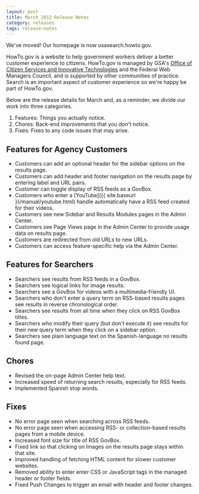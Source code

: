 ```yaml
---
layout: post
title: March 2012 Release Notes
category: releases
tags: release-notes
---
```


We've moved! Our homepage is now usasearch.howto.gov.

HowTo.gov is a website to help government workers deliver a better customer experience to citizens. HowTo.gov is managed by GSA's [Office of Citizen Services and Innovative Technologies](https://www.gsa.gov/portal/category/25729) and the Federal Web Managers Council, and is supported by other communities of practice. Search is an important aspect of customer experience so we're happy be part of HowTo.gov.

Below are the release details for March and, as a reminder, we divide our work into three categories.

1. Features: Things you actually notice.
1. Chores: Back-end improvements that you don't notice.
1. Fixes: Fixes to any code issues that may arise.

## Features for Agency Customers

* Customers can add an optional header for the sidebar options on the results page.
* Customers can add header and footer navigation on the results page by entering label and URL pairs.
* Customer can toggle display of RSS feeds as a GovBox.
* Customers who enter a [YouTube]({{ site.baseurl }}/manual/youtube.html) handle automatically have a RSS feed created for their videos.
* Customers see new Sidebar and Results Modules pages in the Admin Center.
* Customers see Page Views page in the Admin Center to provide usage data on results page.
* Customers are redirected from old URLs to new URLs.
* Customers can access feature-specific help via the Admin Center.

## Features for Searchers

* Searchers see results from RSS feeds in a GovBox.
* Searchers see logical links for image results.
* Searchers see a GovBox for videos with a multimedia-friendly UI.
* Searchers who don't enter a query term on RSS-based results pages see results in reverse chronological order.
* Searchers see results from all time when they click on RSS GovBox titles.
* Searchers who modify their query (but don't execute it) see results for their new query term when they click on a sidebar option.
* Searchers see plain language text on the Spanish-language no results found page.

## Chores

* Revised the on-page Admin Center help text.
* Increased speed of returning search results, especially for RSS feeds.
* Implemented Spanish stop words.

## Fixes

* No error page seen when searching across RSS feeds.
* No error page seen when accessing RSS- or collection-based results pages from a mobile device.
* Increased font size for title of RSS GovBox.
* Fixed link so that clicking on Images on the results page stays within that site.
* Improved handling of fetching HTML content for slower customer websites.
* Removed ability to enter enter CSS or JavaScript tags in the managed header or footer fields.
* Fixed Push Changes to trigger an email with header and footer changes.